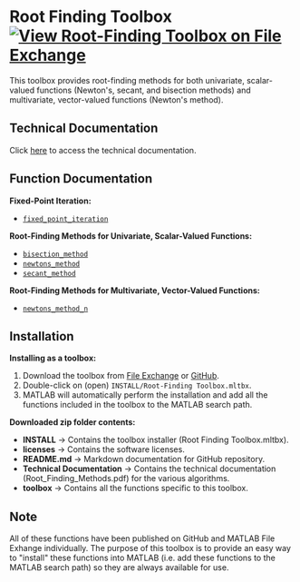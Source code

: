 # Root Finding Toolbox [![View Root-Finding Toolbox on File Exchange](https://www.mathworks.com/matlabcentral/images/matlab-file-exchange.svg)](https://www.mathworks.com/matlabcentral/fileexchange/119168-root-finding-toolbox)

This toolbox provides root-finding methods for both univariate, scalar-valued functions (Newton's, secant, and bisection methods) and multivariate, vector-valued functions (Newton's method).


## Technical Documentation

Click [here](https://tamaskis.github.io/files/Root_Finding_Methods.pdf) to access the technical documentation.


## Function Documentation

**Fixed-Point Iteration:**
  - [`fixed_point_iteration`](https://github.com/tamaskis/fixed_point_iteration-MATLAB)

**Root-Finding Methods for Univariate, Scalar-Valued Functions:**
  - [`bisection_method`](https://github.com/tamaskis/bisection_method-MATLAB)
  - [`newtons_method`](https://github.com/tamaskis/newtons_method-MATLAB)
  - [`secant_method`](https://github.com/tamaskis/secant_method-MATLAB)

**Root-Finding Methods for Multivariate, Vector-Valued Functions:**
  - [`newtons_method_n`](https://github.com/tamaskis/newtons_method_n-MATLAB)



## Installation

**Installing as a toolbox:**
1. Download the toolbox from [File Exchange]() or [GitHub](https://github.com/tamaskis/Root_Finding_Toolbox-MATLAB).
2. Double-click on (open) `INSTALL/Root-Finding Toolbox.mltbx`.
3. MATLAB will automatically perform the installation and add all the functions included in the toolbox to the MATLAB search path.

**Downloaded zip folder contents:**
  - **INSTALL** → Contains the toolbox installer (Root Finding Toolbox.mltbx).
  - **licenses** → Contains the software licenses.
  - **README.md** → Markdown documentation for GitHub repository.
  - **Technical Documentation** → Contains the technical documentation (Root_Finding_Methods.pdf) for the various algorithms.
  - **toolbox** → Contains all the functions specific to this toolbox.
  

## Note

All of these functions have been published on GitHub and MATLAB File Exhange individually. The purpose of this toolbox is to provide an easy way to "install" these functions into MATLAB (i.e. add these functions to the MATLAB search path) so they are always available for use.
